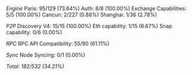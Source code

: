 *Engine*
	Paris: 95/129 (73.64%)
	Auth: 8/8 (100.00%)
	Exchange Capabilities: 5/5 (100.00%)
	Cancun: 2/227 (0.88%)
	Shanghai: 1/36 (2.78%)

*P2P*
	Discovery V4: 15/15 (100.00%)
	Eth capability: 1/15 (6.67%)
	Snap capability: 0/6 (0.00%)

*RPC*
	RPC API Compatibility: 55/90 (61.11%)

*Sync*
	Node Syncing: 0/1 (0.00%)


*Total: 182/532 (34.21%)*
